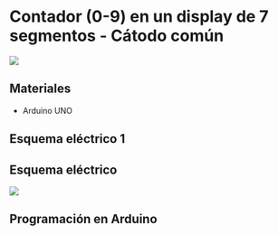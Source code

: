 # Contador (0-9) en un display de 7 segmentos - Cátodo común



![](contador-display-7segmentos.gif)

## Materiales

- Arduino UNO



## Esquema eléctrico 1







## Esquema eléctrico

![](contador-display-7segmentos-placa.png)

## Programación en Arduino



```arduino

```
